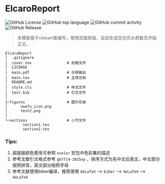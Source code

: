 # ElcaroReport 

![GitHub License](https://img.shields.io/github/license/Elcaro101/ElcaroReport) ![GitHub top language](https://img.shields.io/github/languages/top/Elcaro101/ElcaroReport) ![GitHub commit activity](https://img.shields.io/github/commit-activity/w/Elcaro101/ElcaroReport) ![GitHub Release](https://img.shields.io/github/v/release/Elcaro101/ElcaroReport)

> 本模板基于ctexart类编写，使用双面排版，自动生成空白页从奇数页开始正文。

~~~
ElcaroReport
│  .gitignore
│  cover.tex                # 封面文件
│  LICENSE
│  main.pdf                 # 示例输出
│  main.tex                 # 主体文档
│  README.md
│  style.cls                # 样式文件
│  test.bib                 # 引文文件
│
├─figures                   # 图片存放
│      nwafu_icon.png
│      test2.png
│
└─sections                  # 小节文件
        section1.tex
        section2.tex
~~~

### Tips:

1. 超链接颜色更改可参照 `xcolor` 宏包中色彩集的描述
2. 参考文献引文格式参考 `gb7714-2015ay` ，排序方式为先中文后英文，中文部分按照拼音，英文部分按照字母
3. 参考文献使用biber编译，推荐使用 `XeLaTeX` --> `biber` --> `XeLaTeX` --> `XeLaTeX` 
